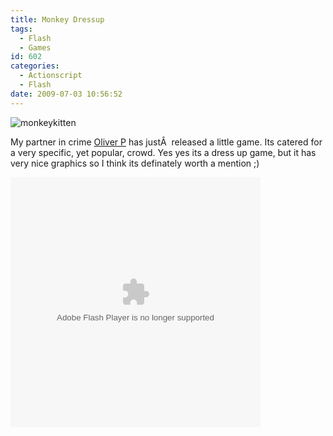```yaml
---
title: Monkey Dressup
tags:
  - Flash
  - Games
id: 602
categories:
  - Actionscript
  - Flash
date: 2009-07-03 10:56:52
---
```


![monkeykitten](https://mikecann.co.uk/wp-content/uploads/2009/07/monkeykitten.jpg "monkeykitten")

My partner in crime [Oliver P](https://www.olip.co.uk) has justÂ  released a little game. Its catered for a very specific, yet popular, crowd. Yes yes its a dress up game, but it has very nice graphics so I think its definately worth a mention ;)

[](https://mikecann.co.uk/wp-content/uploads/2009/07/mochimonkeydressup.swf)<object width="400" height="400" data="https://mikecann.co.uk/wp-content/uploads/2009/07/mochimonkeydressup.swf" type="application/x-shockwave-flash"><param name="src" value="https://mikecann.co.uk/wp-content/uploads/2009/07/mochimonkeydressup.swf" /></object>